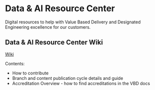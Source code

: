 # **Data & AI Resource Center**

Digital resources to help with Value Based Delivery and Designated Engineering excellence for our customers.


## Data & AI Resource Center Wiki

[Wiki](~/wiki/index.md)  

Contents:
- How to contribute
- Branch and content publication cycle details and guide
- Accreditation Overview - how to find accreditations in the VBD docs 
    